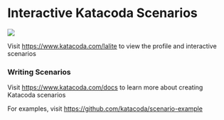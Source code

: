 # Interactive Katacoda Scenarios

[![](http://shields.katacoda.com/katacoda/lalite/count.svg)](https://www.katacoda.com/lalite "Get your profile on Katacoda.com")

Visit https://www.katacoda.com/lalite to view the profile and interactive scenarios

### Writing Scenarios
Visit https://www.katacoda.com/docs to learn more about creating Katacoda scenarios

For examples, visit https://github.com/katacoda/scenario-example
